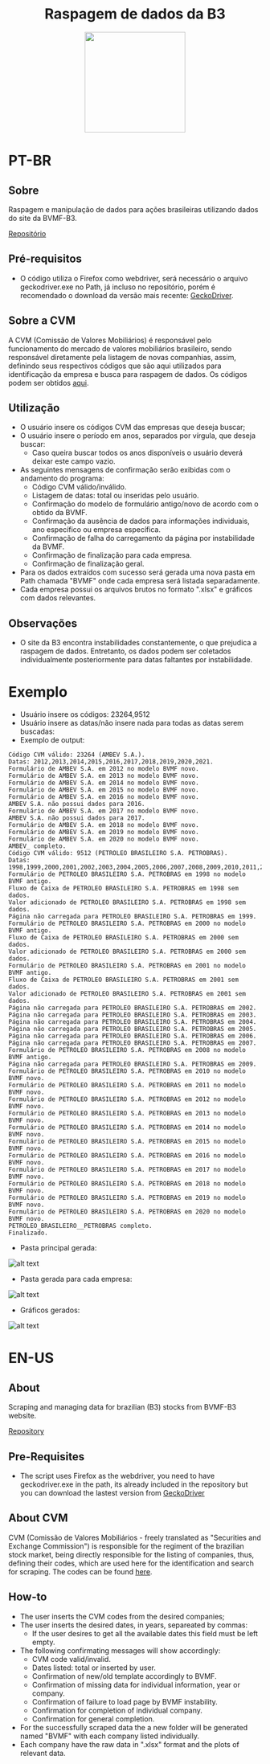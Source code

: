 <div align="center">
<h1>
  Raspagem de dados da B3
  </h1>
  <a href="https://www.b3.com.br/pt_br/">
  <img src="https://i.imgur.com/3LURIFu.png" width="200">
  </a>
  </div>
  
# PT-BR
## Sobre
Raspagem e manipulação de dados para ações brasileiras utilizando dados do site da BVMF-B3.

[Repositório](https://github.com/capuccino26/BVMF-Scraping)

## Pré-requisitos
* O código utiliza o Firefox como webdriver, será necessário o arquivo geckodriver.exe no Path, já incluso no repositório, porém é recomendado o download da versão mais recente: [GeckoDriver](https://github.com/mozilla/geckodriver/releases).

## Sobre a CVM
A CVM (Comissão de Valores Mobiliários) é responsável pelo funcionamento do mercado de valores mobiliários brasileiro, sendo responsável diretamente pela listagem de novas companhias, assim, definindo seus respectivos códigos que são aqui utilizados para identificação da empresa e busca para raspagem de dados. Os códigos podem ser obtidos [aqui](https://cvmweb.cvm.gov.br/SWB/Sistemas/SCW/CPublica/CiaAb/FormBuscaCiaAb.aspx?TipoConsult=c).

## Utilização
* O usuário insere os códigos CVM das empresas que deseja buscar;
* O usuário insere o período em anos, separados por vírgula, que deseja buscar:
  * Caso queira buscar todos os anos disponíveis o usuário deverá deixar este campo vazio.
* As seguintes mensagens de confirmação serão exibidas com o andamento do programa:
  * Código CVM válido/inválido.
  * Listagem de datas: total ou inseridas pelo usuário.
  * Confirmação do modelo de formulário antigo/novo de acordo com o obtido da BVMF.
  * Confirmação da ausência de dados para informações individuais, ano específico ou empresa específica.
  * Confirmação de falha do carregamento da página por instabilidade da BVMF.
  * Confirmação de finalização para cada empresa.
  * Confirmação de finalização geral.
* Para os dados extraídos com sucesso será gerada uma nova pasta em Path chamada "BVMF" onde cada empresa será listada separadamente.
* Cada empresa possui os arquivos brutos no formato ".xlsx" e gráficos com dados relevantes.

## Observações
* O site da B3 encontra instabilidades constantemente, o que prejudica a raspagem de dados. Entretanto, os dados podem ser coletados individualmente posteriormente para datas faltantes por instabilidade.

# Exemplo
  * Usuário insere os códigos: 23264,9512
  * Usuário insere as datas/não insere nada para todas as datas serem buscadas:
  * Exemplo de output:
  ```
Código CVM válido: 23264 (AMBEV S.A.).
Datas: 2012,2013,2014,2015,2016,2017,2018,2019,2020,2021.
Formulário de AMBEV S.A. em 2012 no modelo BVMF novo.
Formulário de AMBEV S.A. em 2013 no modelo BVMF novo.
Formulário de AMBEV S.A. em 2014 no modelo BVMF novo.
Formulário de AMBEV S.A. em 2015 no modelo BVMF novo.
Formulário de AMBEV S.A. em 2016 no modelo BVMF novo.
AMBEV S.A. não possui dados para 2016.
Formulário de AMBEV S.A. em 2017 no modelo BVMF novo.
AMBEV S.A. não possui dados para 2017.
Formulário de AMBEV S.A. em 2018 no modelo BVMF novo.
Formulário de AMBEV S.A. em 2019 no modelo BVMF novo.
Formulário de AMBEV S.A. em 2020 no modelo BVMF novo.
AMBEV_ completo.
Código CVM válido: 9512 (PETROLEO BRASILEIRO S.A. PETROBRAS).
Datas: 1998,1999,2000,2001,2002,2003,2004,2005,2006,2007,2008,2009,2010,2011,2012,2013,2014,2015,2016,2017,2018,2019,2020,2021.
Formulário de PETROLEO BRASILEIRO S.A. PETROBRAS em 1998 no modelo BVMF antigo.
Fluxo de Caixa de PETROLEO BRASILEIRO S.A. PETROBRAS em 1998 sem dados.
Valor adicionado de PETROLEO BRASILEIRO S.A. PETROBRAS em 1998 sem dados.
Página não carregada para PETROLEO BRASILEIRO S.A. PETROBRAS em 1999.
Formulário de PETROLEO BRASILEIRO S.A. PETROBRAS em 2000 no modelo BVMF antigo.
Fluxo de Caixa de PETROLEO BRASILEIRO S.A. PETROBRAS em 2000 sem dados.
Valor adicionado de PETROLEO BRASILEIRO S.A. PETROBRAS em 2000 sem dados.
Formulário de PETROLEO BRASILEIRO S.A. PETROBRAS em 2001 no modelo BVMF antigo.
Fluxo de Caixa de PETROLEO BRASILEIRO S.A. PETROBRAS em 2001 sem dados.
Valor adicionado de PETROLEO BRASILEIRO S.A. PETROBRAS em 2001 sem dados.
Página não carregada para PETROLEO BRASILEIRO S.A. PETROBRAS em 2002.
Página não carregada para PETROLEO BRASILEIRO S.A. PETROBRAS em 2003.
Página não carregada para PETROLEO BRASILEIRO S.A. PETROBRAS em 2004.
Página não carregada para PETROLEO BRASILEIRO S.A. PETROBRAS em 2005.
Página não carregada para PETROLEO BRASILEIRO S.A. PETROBRAS em 2006.
Página não carregada para PETROLEO BRASILEIRO S.A. PETROBRAS em 2007.
Formulário de PETROLEO BRASILEIRO S.A. PETROBRAS em 2008 no modelo BVMF antigo.
Página não carregada para PETROLEO BRASILEIRO S.A. PETROBRAS em 2009.
Formulário de PETROLEO BRASILEIRO S.A. PETROBRAS em 2010 no modelo BVMF novo.
Formulário de PETROLEO BRASILEIRO S.A. PETROBRAS em 2011 no modelo BVMF novo.
Formulário de PETROLEO BRASILEIRO S.A. PETROBRAS em 2012 no modelo BVMF novo.
Formulário de PETROLEO BRASILEIRO S.A. PETROBRAS em 2013 no modelo BVMF novo.
Formulário de PETROLEO BRASILEIRO S.A. PETROBRAS em 2014 no modelo BVMF novo.
Formulário de PETROLEO BRASILEIRO S.A. PETROBRAS em 2015 no modelo BVMF novo.
Formulário de PETROLEO BRASILEIRO S.A. PETROBRAS em 2016 no modelo BVMF novo.
Formulário de PETROLEO BRASILEIRO S.A. PETROBRAS em 2017 no modelo BVMF novo.
Formulário de PETROLEO BRASILEIRO S.A. PETROBRAS em 2018 no modelo BVMF novo.
Formulário de PETROLEO BRASILEIRO S.A. PETROBRAS em 2019 no modelo BVMF novo.
Formulário de PETROLEO BRASILEIRO S.A. PETROBRAS em 2020 no modelo BVMF novo.
PETROLEO_BRASILEIRO__PETROBRAS completo.
Finalizado.
  ```
  * Pasta principal gerada:
  
  ![alt text](https://i.imgur.com/e2PTnMk.png)
  
  * Pasta gerada para cada empresa:
  
  ![alt text](https://i.imgur.com/zwwU6ax.png)
  
  * Gráficos gerados:
  
  ![alt text](https://i.imgur.com/xdM2BDL.png)

# EN-US
## About
Scraping and managing data for brazilian (B3) stocks from BVMF-B3 website.

[Repository](https://github.com/capuccino26/BVMF-Scraping)

## Pre-Requisites
* The script uses Firefox as the webdriver, you need to have geckodriver.exe in the path, its already included in the repository but you can download the lastest version from [GeckoDriver](https://github.com/mozilla/geckodriver/releases)

## About CVM
CVM (Comissão de Valores Mobiliários - freely translated as "Securities and Exchange Commission") is responsible for the regiment of the brazilian stock market, being directly responsible for the listing of companies, thus, defining their codes, which are used here for the identification and search for scraping. The codes can be found [here](https://cvmweb.cvm.gov.br/SWB/Sistemas/SCW/CPublica/CiaAb/FormBuscaCiaAb.aspx?TipoConsult=c).

## How-to
* The user inserts the CVM codes from the desired companies;
* The user inserts the desired dates, in years, separeated by commas:
  * If the user desires to get all the available dates this field must be left empty.
* The following confirmating messages will show accordingly:
  * CVM code valid/invalid.
  * Dates listed: total or inserted by user.
  * Confirmation of new/old template accordingly to BVMF.
  * Confirmation of missing data for individual information, year or company.
  * Confirmation of failure to load page by BVMF instability.
  * Confirmation for completion of individual company.
  * Confirmation for general completion.
* For the successfully scraped data the a new folder will be generated named "BVMF" with each company listed individually.
* Each company have the raw data in ".xlsx" format and the plots of relevant data.
